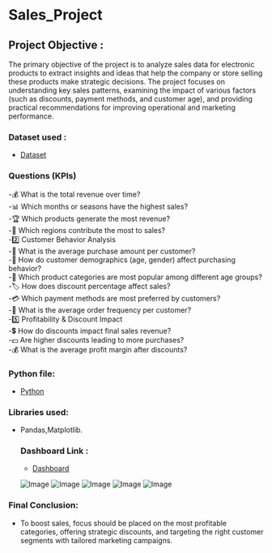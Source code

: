 # Sales_Project
## Project Objective :

The primary objective of the project is to analyze sales data for electronic products to extract insights and ideas that help the company or store selling these products make strategic decisions. The project focuses on understanding key sales patterns, examining the impact of various factors (such as discounts, payment methods, and customer age), and providing practical recommendations for improving operational and marketing performance.


### Dataset used :
- <a href="https://github.com/DohaNasr115/Sales_Project/blob/main/sales_data.csv">Dataset</a>
### Questions (KPIs)
-💰 What is the total revenue over time?  
-📊 Which months or seasons have the highest sales?  
-🏆 Which products generate the most revenue?  
-📍 Which regions contribute the most to sales?  
-2️⃣ Customer Behavior Analysis  
-🛒 What is the average purchase amount per customer?   
-👤 How do customer demographics (age, gender) affect purchasing behavior?   
-🎯 Which product categories are most popular among different age groups?  
-🏷️ How does discount percentage affect sales?   
-💳 Which payment methods are most preferred by customers?   
-🔄 What is the average order frequency per customer?   
-5️⃣ Profitability & Discount Impact  
-💲 How do discounts impact final sales revenue?  
-💵 Are higher discounts leading to more purchases?   
-💰 What is the average profit margin after discounts?   

### Python file:
- <a href="https://github.com/DohaNasr115/Sales_Project/blob/main/Depi_Final_Project%20(3).ipynb">Python</a>

### Libraries used:
- Pandas,Matplotlib.
  ### Dashboard Link :
   - <a href="">Dashboard</a>
   
  ![Image](https://github.com/user-attachments/assets/fb807cee-e412-4ad8-8789-3a7b4b52852e)
   ![Image](https://github.com/user-attachments/assets/efa7e05d-6263-481d-b18a-d48c6ef4414c)
   ![Image](https://github.com/user-attachments/assets/fe442a0f-09a8-4986-a360-8803121f73f5)
   ![Image](https://github.com/user-attachments/assets/ccc9a7f3-7b8d-4ede-b18c-58bd9eef6659)
   ![Image](https://github.com/user-attachments/assets/370020ea-188b-4da9-bad2-207379f17b99)
  
### Final Conclusion:
- To boost sales, focus should be placed on the most profitable categories, offering strategic discounts, and targeting the right customer segments with tailored marketing campaigns.
  
    
  

  
  






